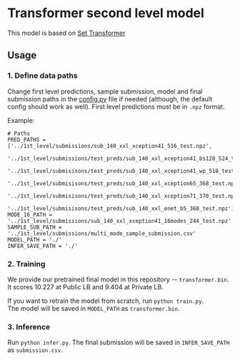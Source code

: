 # Transformer second level model
This model is based on [Set Transformer](https://arxiv.org/abs/1810.00825)

## Usage
### 1. Define data paths
Change first level predictions, sample submission, model and final submission paths in the [config.py](config.py) file if needed (although, the default config should work as well). First level predictions must be in `.npz` format.

Example:
```
# Paths
PRED_PATHS = ['../1st_level/submissions/sub_140_xxl_xception41_516_test.npz',
              '../1st_level/submissions/test_preds/sub_140_xxl_xception41_bs128_524_test.npz',
              '../1st_level/submisisons/test_preds/sub_140_xxl_xception41_wp_518_test.npz',
              '../1st_level/submisisons/test_preds/sub_140_xxl_xception65_368_test.npz',
              '../1st_level/submisisons/test_preds/sub_140_xxl_xception71_370_test.npz',
              '../1st_level/submisisons/test_preds/sub_140_xxl_enet_b5_368_test.npz']
MODE_16_PATH = '../1st_level/submissions/sub_140_xxl_xception41_16modes_244_test.npz'
SAMPLE_SUB_PATH = '../1st_level/submissions/multi_mode_sample_submission.csv'
MODEL_PATH = './'
INFER_SAVE_PATH = './'
```

### 2. Training
We provide our pretrained final model in this repository -- `transformer.bin`. It scores 10.227 at Public LB and 9.404 at Private LB.

If you want to retrain the model from scratch, run `python train.py`.   
The model will be saved in `MODEL_PATH` as `transformer.bin`.

### 3. Inference
Run `python infer.py`. The final submission will be saved in `INFER_SAVE_PATH` as `submission.csv`.
